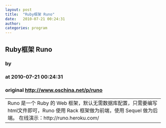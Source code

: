 ```yaml
---
layout: post
title:  "Ruby框架 Runo"
date:   2010-07-21 00:24:31
author: 
categories: program
---
```


## Ruby框架 Runo
### by 
### at 2010-07-21 00:24:31
### original <http://www.oschina.net/p/runo>

<table width="100%"><tr></tr>
				<td valign="top">Runo 是一个 Ruby 的 Web 框架，默认无需数据库配置，只需要编写html文件即可，Runo 使用 Rack 框架做为前端，使用 Sequel 做为后端。
在线演示：http://runo.heroku.com/</td>
		</table>
